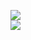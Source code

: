 ![](https://github-readme-stats-amber-eta.vercel.app/api?username=rmbadmin&show_icons=true&count_private=true&title_color=fff&text_color=fff&icon_color=fff&bg_color=30,c94b4b,4b134f)  
[![](https://github-readme-stats.vercel.app/api/pin/?username=SteamTools-Team&repo=SteamTools&&layout=compact&title_color=fff&text_color=fff&icon_color=fff&bg_color=30,c94b4b,4b134f)](https://github.com/rmbadmin/SteamTools)

